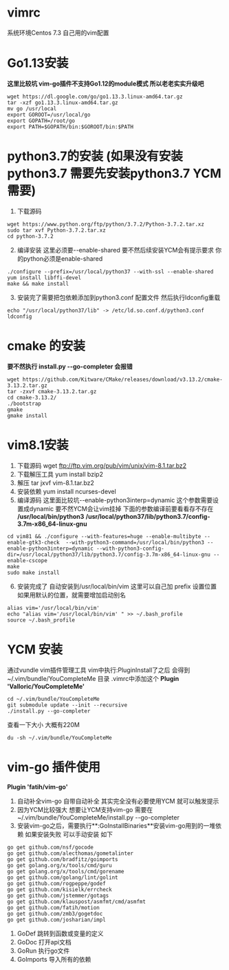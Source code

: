 # vimrc
系统环境Centos 7.3
自己用的vim配置
# Go1.13安装 
**这里比较坑 vim-go插件不支持Go1.12的module模式 所以老老实实升级吧**
```
wget https://dl.google.com/go/go1.13.3.linux-amd64.tar.gz
tar -xzf go1.13.3.linux-amd64.tar.gz
mv go /usr/local
export GOROOT=/usr/local/go
export GOPATH=/root/go
export PATH=$GOPATH/bin:$GOROOT/bin:$PATH
```
# python3.7的安装 (如果没有安装python3.7 需要先安装python3.7 YCM需要)
1. 下载源码
```
wget https://www.python.org/ftp/python/3.7.2/Python-3.7.2.tar.xz
sudo tar xvf Python-3.7.2.tar.xz 
cd python-3.7.2
```
2. 编译安装 这里必须要--enable-shared 要不然后续安装YCM会有提示要求 你的python必须是enable-shared
```
./configure --prefix=/usr/local/python37 --with-ssl --enable-shared
yum install libffi-devel
make && make install
```
3. 安装完了需要把包依赖添加到python3.conf 配置文件 然后执行ldconfig重载
```
echo "/usr/local/python37/lib" -> /etc/ld.so.conf.d/python3.conf 
ldconfig
```

# cmake 的安装
**要不然执行 install.py --go-completer 会报错**
```
wget https://github.com/Kitware/CMake/releases/download/v3.13.2/cmake-3.13.2.tar.gz
tar -zxvf cmake-3.13.2.tar.gz 
cd cmake-3.13.2/
./bootstrap
gmake
gmake install
```

# vim8.1安装
1. 下载源码
wget ftp://ftp.vim.org/pub/vim/unix/vim-8.1.tar.bz2
2. 下载解压工具
yum install bzip2
3. 解压
tar jxvf vim-8.1.tar.bz2
4. 安装依赖
yum install ncurses-devel
5. 编译源码 这里面比较坑--enable-python3interp=dynamic 这个参数需要设置成dynamic 要不然YCM会让vim挂掉
下面的参数编译前要看看存不存在 
**/usr/local/bin/python3**
**/usr/local/python37/lib/python3.7/config-3.7m-x86_64-linux-gnu**
```
cd vim81 && ./configure --with-features=huge --enable-multibyte --enable-gtk3-check  --with-python3-command=/usr/local/bin/python3 --enable-python3interp=dynamic --with-python3-config-dir=/usr/local/python37/lib/python3.7/config-3.7m-x86_64-linux-gnu --enable-cscope
make
sudo make install
```
6. 安装完成了 自动安装到/usr/local/bin/vim 这里可以自己加 prefix 设置位置 如果用默认的位置，就需要增加启动别名
```
alias vim='/usr/local/bin/vim'
echo "alias vim='/usr/local/bin/vim' " >> ~/.bash_profile
source ~/.bash_profile
```

# YCM 安装
通过vundle vim插件管理工具 vim中执行:PluginInstall了之后 会得到~/.vim/bundle/YouCompleteMe 目录
.vimrc中添加这个
**Plugin 'Valloric/YouCompleteMe'**
```
cd ~/.vim/bundle/YouCompleteMe
git submodule update --init --recursive
./install.py --go-completer
```
查看一下大小 大概有220M
```
du -sh ~/.vim/bundle/YouCompleteMe
```
# vim-go 插件使用
**Plugin 'fatih/vim-go'**
1. 自动补全vim-go 自带自动补全 其实完全没有必要使用YCM  <c-x><c-o> 就可以触发提示
2. 因为YCM比较强大 想要让YCM支持vim-go 需要在~/.vim/bundle/YouCompleteMe/install.py --go-completer
3. 安装vim-go之后，需要执行**:GoInstallBinaries**安装vim-go用到的一堆依赖 如果安装失败 可以手动安装 如下
```
go get github.com/nsf/gocode
go get github.com/alecthomas/gometalinter
go get github.com/bradfitz/goimports
go get golang.org/x/tools/cmd/guru
go get golang.org/x/tools/cmd/gorename
go get github.com/golang/lint/golint
go get github.com/rogpeppe/godef
go get github.com/kisielk/errcheck
go get github.com/jstemmer/gotags
go get github.com/klauspost/asmfmt/cmd/asmfmt
go get github.com/fatih/motion
go get github.com/zmb3/gogetdoc
go get github.com/josharian/impl
```
1. GoDef 跳转到函数或变量的定义
2. GoDoc 打开api文档
3. GoRun 执行go文件
4. GoImports 导入所有的依赖
